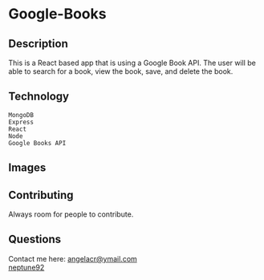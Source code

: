 # Google-Books

  ## Description
  This is a React based app that is using a Google Book API. The user will be able to search for a book,
  view the book, save, and delete the book.
 
  ## Technology
    MongoDB
    Express
    React
    Node
    Google Books API

  ## Images
   

  ## Contributing
  Always room for people to contribute.

  ## Questions
  Contact me here: angelacr@ymail.com
  <br>
  [neptune92](github.com/neptune92)
